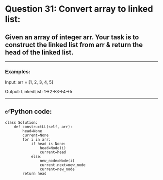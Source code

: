# Question 31: Convert array to linked list:

## Given an array of integer arr. Your task is to construct the linked list from arr & return the head of the linked list.

---
### Examples:

Input: arr = [1, 2, 3, 4, 5]

Output: LinkedList: 1->2->3->4->5
 
---
## ✅Python code:

```
class Solution:
    def constructLL(self, arr):
        head=None
        current=None
        for i in arr:
            if head is None:
                head=Node(i)
                current=head
            else:
                new_node=Node(i)
                current.next=new_node
                current=new_node
        return head
```
